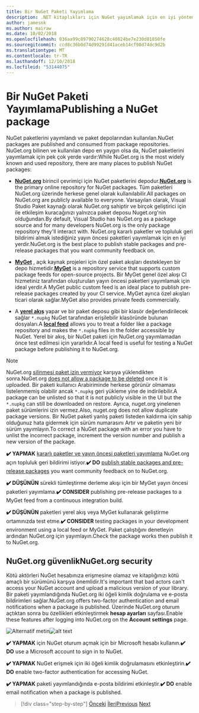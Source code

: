 ```yaml
---
title: Bir NuGet Paketi Yayımlama
description: .NET kitaplıkları için NuGet yayımlamak için en iyi yöntem önerileri.
author: jamesnk
ms.author: mairaw
ms.date: 10/02/2018
ms.openlocfilehash: 036aa99c89790274628c40824be7e230d81850fe
ms.sourcegitcommit: ccd8c36b0d74d99291d41aceb14cf98d74dc9d2b
ms.translationtype: MT
ms.contentlocale: tr-TR
ms.lasthandoff: 12/10/2018
ms.locfileid: "53144075"
---
```

# <a name="publishing-a-nuget-package"></a><span data-ttu-id="b3187-103">Bir NuGet Paketi Yayımlama</span><span class="sxs-lookup"><span data-stu-id="b3187-103">Publishing a NuGet package</span></span>

<span data-ttu-id="b3187-104">NuGet paketlerini yayımlandı ve paket depolarından kullanılan.</span><span class="sxs-lookup"><span data-stu-id="b3187-104">NuGet packages are published and consumed from package repositories.</span></span> <span data-ttu-id="b3187-105">NuGet.org bilinen ve kullanılan depo en yaygın olsa da, NuGet paketlerini yayımlamak için pek çok yerde vardır:</span><span class="sxs-lookup"><span data-stu-id="b3187-105">While NuGet.org is the most widely known and used repository, there are many places to publish NuGet packages:</span></span>

* <span data-ttu-id="b3187-106">**[NuGet.org](https://www.nuget.org/)**  birincil çevrimiçi için NuGet paketlerini depodur.</span><span class="sxs-lookup"><span data-stu-id="b3187-106">**[NuGet.org](https://www.nuget.org/)** is the primary online repository for NuGet packages.</span></span> <span data-ttu-id="b3187-107">Tüm paketleri NuGet.org üzerinde herkese genel olarak kullanılabilir.</span><span class="sxs-lookup"><span data-stu-id="b3187-107">All packages on NuGet.org are publicly available to everyone.</span></span> <span data-ttu-id="b3187-108">Varsayılan olarak, Visual Studio Paket kaynağı olarak NuGet.org sahiptir ve birçok geliştirici için ile etkileşim kuracağınızı yalnızca paket deposu Nuget.org'nin olduğundan.</span><span class="sxs-lookup"><span data-stu-id="b3187-108">By default, Visual Studio has NuGet.org as a package source and for many developers NuGet.org is the only package repository they'll interact with.</span></span> <span data-ttu-id="b3187-109">NuGet.org kararlı paketler ve topluluk geri bildirimi almak istediğiniz yayın öncesi paketleri yayımlamak için en iyi yerdir.</span><span class="sxs-lookup"><span data-stu-id="b3187-109">NuGet.org is the best place to publish stable packages and pre-release packages that you want community feedback on.</span></span>

* <span data-ttu-id="b3187-110">**[MyGet](https://myget.org/)**  , açık kaynak projeleri için özel paket akışları destekleyen bir depo hizmetidir.</span><span class="sxs-lookup"><span data-stu-id="b3187-110">**[MyGet](https://myget.org/)** is a repository service that supports custom package feeds for open-source projects.</span></span> <span data-ttu-id="b3187-111">Bir MyGet genel özel akışı CI hizmetiniz tarafından oluşturulan yayın öncesi paketleri yayımlamak için ideal yerdir.</span><span class="sxs-lookup"><span data-stu-id="b3187-111">A MyGet public custom feed is an ideal place to publish pre-release packages created by your CI service.</span></span> <span data-ttu-id="b3187-112">MyGet ayrıca özel akışları ticari olarak sağlar.</span><span class="sxs-lookup"><span data-stu-id="b3187-112">MyGet also provides private feeds commercially.</span></span>

* <span data-ttu-id="b3187-113">A **[yerel akış](/nuget/hosting-packages/local-feeds)** yapar ve bir paket deposu gibi bir klasör değerlendirilecek sağlar `*.nupkg` NuGet tarafından erişilebilir klasöründe bulunan dosyaları.</span><span class="sxs-lookup"><span data-stu-id="b3187-113">A **[local feed](/nuget/hosting-packages/local-feeds)** allows you to treat a folder like a package repository and makes the `*.nupkg` files in the folder accessible by NuGet.</span></span> <span data-ttu-id="b3187-114">Yerel bir akış, bir NuGet paketi için NuGet.org yayımlamadan önce test edilmesi için yararlıdır.</span><span class="sxs-lookup"><span data-stu-id="b3187-114">A local feed is useful for testing a NuGet package before publishing it to NuGet.org.</span></span>

> [!NOTE]
> <span data-ttu-id="b3187-115">NuGet.org [silinmesi paket izin vermiyor](/nuget/policies/deleting-packages) karşıya yüklendikten sonra.</span><span class="sxs-lookup"><span data-stu-id="b3187-115">NuGet.org [does not allow a package to be deleted](/nuget/policies/deleting-packages) once it is uploaded.</span></span> <span data-ttu-id="b3187-116">Bir paketi kullanıcı Arabiriminde herkese görünür olmaması listelenmemiş olabilir ancak `*.nupkg` geri yükleme yine de indirilebilir.</span><span class="sxs-lookup"><span data-stu-id="b3187-116">A package can be unlisted so that it is not publicly visible in the UI but the `*.nupkg` can still be downloaded on restore.</span></span> <span data-ttu-id="b3187-117">Ayrıca, nuget.org yinelenen paket sürümlerini izin vermez.</span><span class="sxs-lookup"><span data-stu-id="b3187-117">Also, nuget.org does not allow duplicate package versions.</span></span> <span data-ttu-id="b3187-118">Bir NuGet paketi yanlış paketi listeden kaldırma için sahip olduğunuz hata gidermek için sürüm numarasını Artır ve paketin yeni bir sürüm yayımlayın.</span><span class="sxs-lookup"><span data-stu-id="b3187-118">To correct a NuGet package with an error you have to unlist the incorrect package, increment the version number and publish a new version of the package.</span></span>

<span data-ttu-id="b3187-119">**✔️ YAPMAK** [kararlı paketler ve yayın öncesi paketleri yayımlama](/nuget/create-packages/publish-a-package) NuGet.org açın topluluk geri bildirimi istiyor.</span><span class="sxs-lookup"><span data-stu-id="b3187-119">**✔️ DO** [publish stable packages and pre-release packages](/nuget/create-packages/publish-a-package) you want community feedback on to NuGet.org.</span></span>

<span data-ttu-id="b3187-120">**✔️ DÜŞÜNÜN** sürekli tümleştirme derleme akışı için bir MyGet yayın öncesi paketleri yayımlama.</span><span class="sxs-lookup"><span data-stu-id="b3187-120">**✔️ CONSIDER** publishing pre-release packages to a MyGet feed from a continuous integration build.</span></span>

<span data-ttu-id="b3187-121">**✔️ DÜŞÜNÜN** paketleri yerel akış veya MyGet kullanarak geliştirme ortamınızda test etme.</span><span class="sxs-lookup"><span data-stu-id="b3187-121">**✔️ CONSIDER** testing packages in your development environment using a local feed or MyGet.</span></span> <span data-ttu-id="b3187-122">Paket çalıştığını denetleyin ardından NuGet.org için yayımlayın.</span><span class="sxs-lookup"><span data-stu-id="b3187-122">Check the package works then publish it to NuGet.org.</span></span>

## <a name="nugetorg-security"></a><span data-ttu-id="b3187-123">NuGet.org güvenlik</span><span class="sxs-lookup"><span data-stu-id="b3187-123">NuGet.org security</span></span>

<span data-ttu-id="b3187-124">Kötü aktörleri NuGet hesabınıza erişmesine olamaz ve kitaplığınızı kötü amaçlı bir sürümünü karşıya önemlidir.</span><span class="sxs-lookup"><span data-stu-id="b3187-124">It's important that bad actors can't access your NuGet account and upload a malicious version of your library.</span></span> <span data-ttu-id="b3187-125">Bir paketi yayımlandığında NuGet.org iki öğeli kimlik doğrulama ve e-posta bildirimleri sağlar.</span><span class="sxs-lookup"><span data-stu-id="b3187-125">NuGet.org offers two-factor authentication and email notifications when a package is published.</span></span> <span data-ttu-id="b3187-126">Üzerinde NuGet.org oturum açtıktan sonra bu özellikleri etkinleştirmek **hesap ayarları** sayfası.</span><span class="sxs-lookup"><span data-stu-id="b3187-126">Enable these features after logging into NuGet.org on the **Account settings** page.</span></span>

<span data-ttu-id="b3187-127">![Alternatif metin](./media/publish-nuget-package/nuget-2fa.png "NuGet hesap güvenliği")</span><span class="sxs-lookup"><span data-stu-id="b3187-127">![alt text](./media/publish-nuget-package/nuget-2fa.png "NuGet Account Security")</span></span>

<span data-ttu-id="b3187-128">**✔️ YAPMAK** için NuGet oturum açmak için bir Microsoft hesabı kullanın.</span><span class="sxs-lookup"><span data-stu-id="b3187-128">**✔️ DO** use a Microsoft account to sign in to NuGet.</span></span>

<span data-ttu-id="b3187-129">**✔️ YAPMAK** NuGet erişmek için iki öğeli kimlik doğrulamasını etkinleştirin.</span><span class="sxs-lookup"><span data-stu-id="b3187-129">**✔️ DO** enable two-factor authentication for accessing NuGet.</span></span>

<span data-ttu-id="b3187-130">**✔️ YAPMAK** paketi yayımlandığında e-posta bildirimi etkinleştir.</span><span class="sxs-lookup"><span data-stu-id="b3187-130">**✔️ DO** enable email notification when a package is published.</span></span>

>[!div class="step-by-step"]
><span data-ttu-id="b3187-131">[Önceki](sourcelink.md)
>[İleri](versioning.md)</span><span class="sxs-lookup"><span data-stu-id="b3187-131">[Previous](sourcelink.md)
[Next](versioning.md)</span></span>